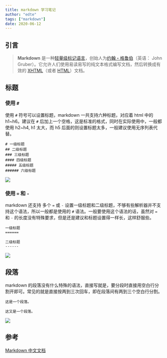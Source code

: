 ```yaml
---
title: markdown 学习笔记
author: "edte"
tags: ["markdown"]
date: 2020-06-12
---
```




## 引言

> **Markdown** 是一种[轻量级标记语言](https://zh.wikipedia.org/wiki/轻量级标记语言)，创始人为[约翰・格鲁伯](https://zh.wikipedia.org/wiki/約翰·格魯伯)（英语： John Gruber）。它允许人们使用易读易写的纯文本格式编写文档，然后转换成有效的 [XHTML](https://zh.wikipedia.org/wiki/XHTML)（或者 [HTML](https://zh.wikipedia.org/wiki/HTML)）文档。



## 标题

### 使用 `#` #

使用 `#` 符号可以设置标题，markdown 一共支持六种标题，对应着 html 中的 h1~h6。建议在 `#` 后加上一个空格，这是标准的格式，同时在实际使用中，一般都使用 h2~h4, h1 太大，而 h5 后面的则设置标题太多，一般建议使用无序列表代替。

```
# 一级标题
## 二级标题
### 三级标题
#### 四级标题
##### 五级标题
###### 六级标题
```



![](https://img2020.cnblogs.com/blog/1823594/202006/1823594-20200612222139424-1387886975.png)

### 使用 `=` 和 `-`

markdown 还支持 多个 `=` 或 `-` 设置一级标题和二级标题，不够有些解析器并不支持这个语法，所以一般都是使用的 `#` 语法。一般要使用这个语法的话，虽然对 `=` 和 `-` 的长度没有特殊要求，但是还是建议和标题设置得一样长，这样舒服些。

```
一级标题
======

二级标题
------
```



![](https://img2020.cnblogs.com/blog/1823594/202006/1823594-20200612222849193-2001459215.png)



## 段落

markdown 的段落没有什么特殊的语法，直接写就是，要分段时直接用空白行分割开即可。常见的就是直接按两到三次回车，即在段落间有两到三个空白行分割。

```
这是一个段落。

这又是一个段落。
```

![](https://img2020.cnblogs.com/blog/1823594/202006/1823594-20200612224550457-2104814836.png)

























## 参考

[Markdown 中文文档](https://markdown-zh.readthedocs.io/en/latest/)